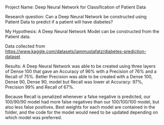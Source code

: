 Project Name: Deep Neural Network for Classification of Patient Data

Research question: Can a Deep Neural Network be constructed using Patient
Data to predict if a patient will have diabetes?

My Hypothesis: A Deep Neural Network Model can be constructed from the Patient
data.

Data collected from 
https://www.kaggle.com/datasets/iammustafatz/diabetes-prediction-dataset

Results:
A Deep Neural Network was able to be created using three layers of Dense 100
that gave an Accuracy of 96% with a Precision of 76% and a Recall of 75%.
Better Precision was able to be created with a Dense 100, Dense 90, Dense 90, model
but Recall was lower at Accuracy: 97%, Precision 99% and Recall of 67%.

Because Recall is penalized whenever a false negative is predicted, our 100/90/90 model
had more false negatives than our 100/100/100 model, but also less false positives.
Best weights for each model are contained in the folder, and the code for the model would
need to be updated depending on which model was preferred.
